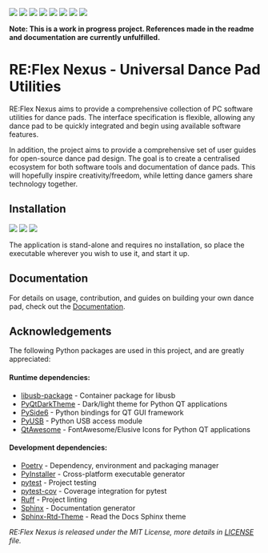 [![][docs-badge]][Documentation] [![][lint-badge]][lint]
[![][test-badge]][test] [![][coverage-badge]][coverage] 
[![][license-badge]][LICENSE] [![][discord-badge]][discord]
[![][tag-badge]][tag] [![][pypi-badge]][pypi] 

__Note: This is a work in progress project. References made in the readme__
__and documentation are currently unfulfilled.__

# RE:Flex Nexus - Universal Dance Pad Utilities

RE:Flex Nexus aims to provide a comprehensive collection of PC software
utilities for dance pads. The interface specification is flexible, allowing
any dance pad to be quickly integrated and begin using available software
features.

In addition, the project aims to provide a comprehensive set of user guides
for open-source dance pad design. The goal is to create a centralised
ecosystem for both software tools and documentation of dance pads. This
will hopefully inspire creativity/freedom, while letting dance gamers share
technology together.

## Installation

[![][linux-badge]][linux] [![][macos-badge]][macos]
[![][windows-badge]][windows]

The application is stand-alone and requires no installation, so place the
executable wherever you wish to use it, and start it up.

## Documentation

For details on usage, contribution, and guides on building your own dance pad,
check out the [Documentation].

## Acknowledgements

The following Python packages are used in this project, and are greatly
appreciated:

#### Runtime dependencies:

- [libusb-package] - Container package for libusb
- [PyQtDarkTheme] - Dark/light theme for Python QT applications
- [PySide6] - Python bindings for QT GUI framework
- [PyUSB] - Python USB access module
- [QtAwesome] - FontAwesome/Elusive Icons for Python QT applications

#### Development dependencies:

- [Poetry] - Dependency, environment and packaging manager
- [PyInstaller] - Cross-platform executable generator
- [pytest] - Project testing
- [pytest-cov] - Coverage integration for pytest
- [Ruff] - Project linting
- [Sphinx] - Documentation generator
- [Sphinx-Rtd-Theme] - Read the Docs Sphinx theme

*RE:Flex Nexus is released under the MIT License, more details in [LICENSE]
file.*

<!--- Site links -->

[coverage]: https://coveralls.io/github/ReflexCreations/Nexus?branch=main
[discord]: https://discord.gg/TCn3emnwZU
[Documentation]: https://reflex-nexus.readthedocs.io/
[LICENSE]: https://github.com/ReflexCreations/Nexus/blob/master/LICENSE
[lint]: https://github.com/ReflexCreations/Nexus/actions
[linux]: https://github.com/ReflexCreations/Nexus/releases/latest/download/reflex-nexus
[macos]: https://github.com/ReflexCreations/Nexus/releases/latest/download/reflex-nexus.tar.gz
[pypi]: https://pypi.org/project/reflex-nexus
[tag]: https://github.com/ReflexCreations/Nexus/tags
[test]: https://github.com/ReflexCreations/Nexus/actions
[windows]: https://github.com/ReflexCreations/Nexus/releases/latest/download/reflex-nexus.exe

<!--- Runtime dependency links -->

[libusb-package]: https://pypi.org/project/libusb-package/
[PyQtDarkTheme]: https://pypi.org/project/pyqtdarktheme/
[PySide6]: https://pypi.org/project/PySide6/
[PyUSB]: https://pypi.org/project/pyusb/
[QtAwesome]: https://pypi.org/project/QtAwesome/

<!--- Development dependency links -->

[Poetry]: https://pypi.org/project/poetry/
[PyInstaller]: https://pypi.org/project/pyinstaller/
[pytest]: https://pypi.org/project/pytest/
[pytest-cov]: https://pypi.org/project/pytest-cov/
[Ruff]: https://pypi.org/project/ruff/
[Sphinx]: https://pypi.org/project/Sphinx/
[Sphinx-Rtd-Theme]: https://pypi.org/project/sphinx-rtd-theme/

<!--- Badge images -->

[coverage-badge]: https://coveralls.io/repos/github/ReflexCreations/Nexus/badge.svg?branch=main
[discord-badge]: https://img.shields.io/discord/738700768147669088?label=discord
[docs-badge]: https://readthedocs.org/projects/reflex-nexus/badge/?version=latest
[license-badge]: https://img.shields.io/github/license/ReflexCreations/Nexus
[lint-badge]: https://img.shields.io/github/actions/workflow/status/ReflexCreations/Nexus/project-lint.yml?label=linting
[linux-badge]: https://img.shields.io/github/actions/workflow/status/ReflexCreations/Nexus/build-linux.yml?label=Linux%20Download
[macos-badge]: https://img.shields.io/github/actions/workflow/status/ReflexCreations/Nexus/build-macos.yml?label=MacOS%20Download
[pypi-badge]: https://img.shields.io/pypi/v/reflex-nexus
[tag-badge]: https://img.shields.io/github/v/tag/ReflexCreations/Nexus
[test-badge]: https://img.shields.io/github/actions/workflow/status/ReflexCreations/Nexus/project-test.yml?label=tests
[windows-badge]: https://img.shields.io/github/actions/workflow/status/ReflexCreations/Nexus/build-windows.yml?label=Windows%20Download
